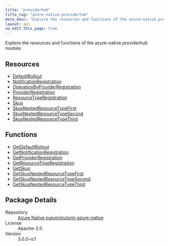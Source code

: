 ```yaml
---
title: "providerhub"
title_tag: "azure-native.providerhub"
meta_desc: "Explore the resources and functions of the azure-native.providerhub module."
layout: api
no_edit_this_page: true
---
```


<!-- WARNING: this file was generated by Pulumi Docs Generator. -->
<!-- Do not edit by hand unless you're certain you know what you are doing! -->

Explore the resources and functions of the azure-native.providerhub module.

<h2 id="resources">Resources</h2>
<ul class="api">
    <li><a href="defaultrollout/" title="DefaultRollout">DefaultRollout</a></li>
    <li><a href="notificationregistration/" title="NotificationRegistration">NotificationRegistration</a></li>
    <li><a href="operationbyproviderregistration/" title="OperationByProviderRegistration">OperationByProviderRegistration</a></li>
    <li><a href="providerregistration/" title="ProviderRegistration">ProviderRegistration</a></li>
    <li><a href="resourcetyperegistration/" title="ResourceTypeRegistration">ResourceTypeRegistration</a></li>
    <li><a href="skus/" title="Skus">Skus</a></li>
    <li><a href="skusnestedresourcetypefirst/" title="SkusNestedResourceTypeFirst">SkusNestedResourceTypeFirst</a></li>
    <li><a href="skusnestedresourcetypesecond/" title="SkusNestedResourceTypeSecond">SkusNestedResourceTypeSecond</a></li>
    <li><a href="skusnestedresourcetypethird/" title="SkusNestedResourceTypeThird">SkusNestedResourceTypeThird</a></li>
</ul>

<h2 id="functions">Functions</h2>
<ul class="api">
    <li><a href="getdefaultrollout/" title="GetDefaultRollout">GetDefaultRollout</a></li>
    <li><a href="getnotificationregistration/" title="GetNotificationRegistration">GetNotificationRegistration</a></li>
    <li><a href="getproviderregistration/" title="GetProviderRegistration">GetProviderRegistration</a></li>
    <li><a href="getresourcetyperegistration/" title="GetResourceTypeRegistration">GetResourceTypeRegistration</a></li>
    <li><a href="getskus/" title="GetSkus">GetSkus</a></li>
    <li><a href="getskusnestedresourcetypefirst/" title="GetSkusNestedResourceTypeFirst">GetSkusNestedResourceTypeFirst</a></li>
    <li><a href="getskusnestedresourcetypesecond/" title="GetSkusNestedResourceTypeSecond">GetSkusNestedResourceTypeSecond</a></li>
    <li><a href="getskusnestedresourcetypethird/" title="GetSkusNestedResourceTypeThird">GetSkusNestedResourceTypeThird</a></li>
</ul>

<h2 id="package-details">Package Details</h2>
<dl class="package-details">
	<dt>Repository</dt>
	<dd><a href="https://github.com/pulumi/pulumi-azure-native">Azure Native pulumi/pulumi-azure-native</a></dd>
	<dt>License</dt>
	<dd>Apache-2.0</dd>
	<dt>Version</dt>
	<dd>3.0.0-rc1</dd>
</dl>

